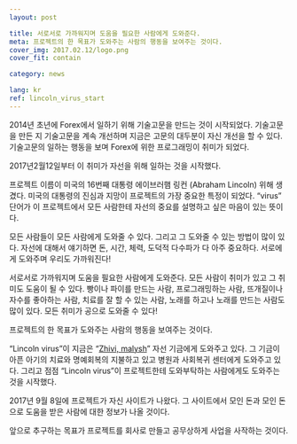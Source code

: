 ```yaml
---
layout: post

title: 서로서로 가까워지며 도움을 필요한 사람에게 도와준다.
meta: 프로젝트의 한 목표가 도와주는 사람의 행동을 보여주는 것이다.
cover_img: 2017.02.12/logo.png
cover_fit: contain

category: news

lang: kr
ref: lincoln_virus_start
---
```


2014년 초년에 Forex에서 일하기 위해 기술고문을 만드는 것이 시작되었다.
기술고문을 만든 지 기술고문을 계속 개선하며 지금은 고문의 대두분이 자신 개선을 할 수 있다.
기술고문의 일하는 행동을 보며 Forex에 위한 프로그래밍이 취미가 되었다.

2017년2월12일부터 이 취미가 자선을 위해 일하는 것을 시작했다.

프로젝트 이름이 미국의 16번째 대통령 에이브러햄 링컨 (Abraham Lincoln) 위해 생겼다.
미국의 대통령의 진심과 지망이 프로젝트의 가장 중요한 특정이 되었다.
“virus” 단어가 이 프로젝트에서 모든 사람한테 자선의 중요를 설명하고 싶은 마음이 있는 뜻이다.

모든 사람들이 모든 사람에게 도와줄 수 있다.
그리고 그 도와줄 수 있는 방법이 많이 있다.
자선에 대해서 얘기하면 돈, 시간, 체력, 도덕적 다수파가 다 아주 중요하다.
서로에게 도와주며 우리도 가까워진다!

서로서로 가까워지며 도움을 필요한 사람에게 도와준다.
모든 사람이 취미가 있고 그 취미도 도움이 될 수 있다.
빵이나 파이를 만드는 사람, 프로그래밍하는 사람, 뜨개질이나  자수를 좋아하는 사람, 치료를 잘 할 수 있는 사람, 노래를 하고나 노래를 만드는 사람도 많이 있다.
모든 취미가 공으로 도와줄 수 있다! 

프로젝트의 한 목표가 도와주는 사람의 행동을 보여주는 것이다.

“Lincoln virus”이 지금은 “<a href="https://fondzhivimalysh.ru/" target="_blank">Zhivi, malysh</a>” 자선 기금에게 도와주고 있다. 그 기금이 아픈 아기의 치료와 명예회복의  지불하고 있고 병원과 사회복귀 센터에게 도와주고 있다.
그리고 점점 “Lincoln virus”이 프로젝트한테 도와부탁하는 사람에게도 도와주는 것을 시작했다.

2017년 9월 8일에 프로젝트가 자신 사이트가 나왔다. 그 사이트에서 모인 돈과 모인 돈으로 도움을 받은 사람에 대한 정보가 나올 것이다.

앞으로 추구하는 목표가 프로젝트를 회사로 만들고 공무상하게 사업을 사작하는 것이다.
